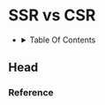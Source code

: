 # SSR vs CSR

- <details><summary>Table Of Contents</summary>

   

  </details>

## Head



### Reference


